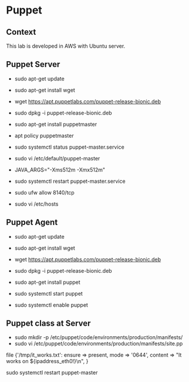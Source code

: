 # Puppet


## Context

This lab is developed in AWS with Ubuntu server.

## Puppet Server

* sudo apt-get update
* sudo apt-get install wget
* wget https://apt.puppetlabs.com/puppet-release-bionic.deb
* sudo dpkg -i puppet-release-bionic.deb
* sudo apt-get install puppetmaster
* apt policy puppetmaster
* sudo systemctl status puppet-master.service
* sudo vi /etc/default/puppet-master
* JAVA_ARGS="-Xms512m -Xmx512m"
* sudo systemctl restart puppet-master.service
* sudo ufw allow 8140/tcp

* sudo vi /etc/hosts

## Puppet Agent

* sudo apt-get update
* sudo apt-get install wget
* wget https://apt.puppetlabs.com/puppet-release-bionic.deb
* sudo dpkg -i puppet-release-bionic.deb
* sudo apt-get install puppet

* sudo systemctl start puppet
* sudo systemctl enable puppet


## Puppet class at Server

* sudo mkdir -p /etc/puppet/code/environments/production/manifests/
* sudo vi /etc/puppet/code/environments/production/manifests/site.pp

file {'/tmp/it_works.txt':
	ensure  => present,
	mode    => '0644',
	content => "It works on ${ipaddress_eth0!}\n",
    }


sudo systemctl restart puppet-master


